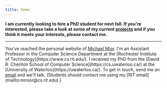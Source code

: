 ```yaml
---
title: Home
---
```


**I am currently looking to hire a PhD student for next fall.
If you're interested, please take a look at some of my current [projects](/projects/) and if you think it meets your interests, please contact me.**

---

<div class="h-card">
You've reached the personal website of <a class="p-name u-url" rel="me" href="https://michael.mior.ca/">Michael Mior</a>.
I'm an Assistant Professor in the Computer Science Department at the [Rochester Institute of Technology](https://www.cs.rit.edu/).
I received my PhD from the [David R. Cheriton School of Computer Science](https://cs.uwaterloo.ca/) at the [University of Waterloo](https://uwaterloo.ca/).
To get in touch, send me an <a rel="me" class="u-email" href="mailto:michael@mior.ca">email</a> and we'll talk.
(Students should contact me using my [RIT email](mailto:mmior@cs.rit.edu).)
</div>
